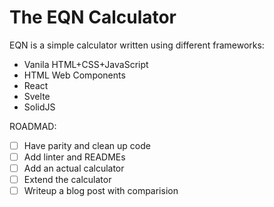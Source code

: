 # The EQN Calculator

EQN is a simple calculator written using different frameworks:

* Vanila HTML+CSS+JavaScript
* HTML Web Components
* React
* Svelte
* SolidJS

ROADMAD:

- [ ] Have parity and clean up code
- [ ] Add linter and READMEs
- [ ] Add an actual calculator
- [ ] Extend the calculator
- [ ] Writeup a blog post with comparision